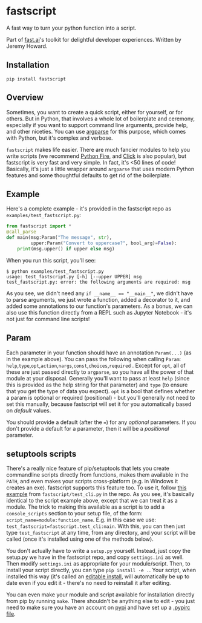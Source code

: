 # fastscript

A fast way to turn your python function into a script.

Part of [fast.ai](https://www.fast.ai)'s toolkit for delightful developer experiences. Written by Jeremy Howard.

## Installation

```
pip install fastscript
```

## Overview

Sometimes, you want to create a quick script, either for yourself, or for others. But in Python, that involves a whole lot of boilerplate and ceremony, especially if you want to support command line arguments, provide help, and other niceties. You can use [argparse](https://docs.python.org/3/library/argparse.html) for this purpose, which comes with Python, but it's complex and verbose.

`fastscript` makes life easier. There are much fancier modules to help you write scripts (we recommend [Python Fire](https://github.com/google/python-fire), and [Click](https://click.palletsprojects.com/en/7.x/) is also popular), but fastscript is very fast and very simple. In fact, it's <50 lines of code! Basically, it's just a little wrapper around `argparse` that uses modern Python features and some thoughtful defaults to get rid of the boilerplate.

## Example

Here's a complete example - it's provided in the fastscript repo as `examples/test_fastscript.py`:

```python
from fastscript import *
@call_parse
def main(msg:Param("The message", str),
         upper:Param("Convert to uppercase?", bool_arg)=False):
    print(msg.upper() if upper else msg)
````

When you run this script, you'll see:

```
$ python examples/test_fastscript.py
usage: test_fastscript.py [-h] [--upper UPPER] msg
test_fastscript.py: error: the following arguments are required: msg
```

As you see, we didn't need any `if __name__ == "__main__"`, we didn't have to parse arguments, we just wrote a function, added a decorator to it, and added some annotations to our function's parameters. As a bonus, we can also use this function directly from a REPL such as Jupyter Notebook - it's not just for command line scripts!

## Param

Each parameter in your function should have an annotation `Param(...)` (as in the example above). You can pass the following when calling `Param`: `help`,`type`,`opt`,`action`,`nargs`,`const`,`choices`,`required` . Except for `opt`, all of these are just passed directly to `argparse`, so you have all the power of that module at your disposal. Generally you'll want to pass at least `help` (since this is provided as the help string for that parameter) and `type` (to ensure that you get the type of data you expect). `opt` is a bool that defines whether a param is optional or required (positional) - but you'll generally not need to set this manually, because fastscript will set it for you automatically based on *default* values.

You should provide a default (after the `=`) for any *optional* parameters. If you don't provide a default for a parameter, then it will be a *positional* parameter.

## setuptools scripts

There's a really nice feature of pip/setuptools that lets you create commandline scripts directly from functions, makes them available in the `PATH`, and even makes your scripts cross-platform (e.g. in Windows it creates an exe). fastscript supports this feature too. To use it, follow [this example](fastscript/test_cli.py) from `fastscript/test_cli.py` in the repo. As you see, it's basically identical to the script example above, except that we can treat it as a module. The trick to making this available as a script is to add a `console_scripts` section to your setup file, of the form: `script_name=module:function_name`. E.g. in this case we use: `test_fastscript=fastscript.test_cli:main`. With this, you can then just type `test_fastscript` at any time, from any directory, and your script will be called (once it's installed using one of the methods below).

You don't actually have to write a `setup.py` yourself. Instead, just copy the setup.py we have in the fastscript repo, and copy `settings.ini` as well. Then modify `settings.ini` as appropriate for your module/script. Then, to install your script directly, you can type `pip install -e .`. Your script, when installed this way (it's called an [editable install](http://codumentary.blogspot.com/2014/11/python-tip-of-year-pip-install-editable.html), will automatically be up to date even if you edit it - there's no need to reinstall it after editing.

You can even make your module and script available for installation directly from pip by running `make`. There shouldn't be anything else to edit - you just need to make sure you have an account on [pypi](https://pypi.org/) and have set up a [.pypirc file](https://docs.python.org/3.3/distutils/packageindex.html#the-pypirc-file).


